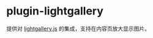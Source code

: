 # plugin-lightgallery

提供对 [lightgallery.js](https://github.com/sachinchoolur/lightgallery.js) 的集成，支持在内容页放大显示图片。